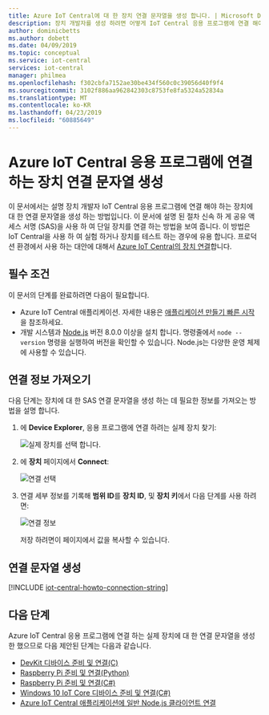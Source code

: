 ```yaml
---
title: Azure IoT Central에 대 한 장치 연결 문자열을 생성 합니다. | Microsoft Docs
description: 장치 개발자를 생성 하려면 어떻게 IoT Central 응용 프로그램에 연결 해야 하는 장치에 대 한 연결 문자열을?
author: dominicbetts
ms.author: dobett
ms.date: 04/09/2019
ms.topic: conceptual
ms.service: iot-central
services: iot-central
manager: philmea
ms.openlocfilehash: f302cbfa7152ae30be434f560c0c39056d40f9f4
ms.sourcegitcommit: 3102f886aa962842303c8753fe8fa5324a52834a
ms.translationtype: MT
ms.contentlocale: ko-KR
ms.lasthandoff: 04/23/2019
ms.locfileid: "60885649"
---
```

# <a name="generate-a-device-connection-string-to-connect-to-an-azure-iot-central-application"></a>Azure IoT Central 응용 프로그램에 연결 하는 장치 연결 문자열 생성

이 문서에서는 설명 장치 개발자 IoT Central 응용 프로그램에 연결 해야 하는 장치에 대 한 연결 문자열을 생성 하는 방법입니다. 이 문서에 설명 된 절차 신속 하 게 공유 액세스 서명 (SAS)을 사용 하 여 단일 장치를 연결 하는 방법을 보여 줍니다. 이 방법은 IoT Central을 사용 하 여 실험 하거나 장치를 테스트 하는 경우에 유용 합니다. 프로덕션 환경에서 사용 하는 대안에 대해서 [Azure IoT Central의 장치 연결](concepts-connectivity.md)합니다.

## <a name="prerequisites"></a>필수 조건

이 문서의 단계를 완료하려면 다음이 필요합니다.

- Azure IoT Central 애플리케이션. 자세한 내용은 [애플리케이션 만들기 빠른 시작](quick-deploy-iot-central.md)을 참조하세요.
- 개발 시스템과 [Node.js](https://nodejs.org/) 버전 8.0.0 이상을 설치 합니다. 명령줄에서 `node --version` 명령을 실행하여 버전을 확인할 수 있습니다. Node.js는 다양한 운영 체제에 사용할 수 있습니다.

## <a name="get-connection-information"></a>연결 정보 가져오기

다음 단계는 장치에 대 한 SAS 연결 문자열을 생성 하는 데 필요한 정보를 가져오는 방법을 설명 합니다.

1. 에 **Device Explorer**, 응용 프로그램에 연결 하려는 실제 장치 찾기:

    ![실제 장치를 선택 합니다.](media/howto-generate-connection-string/real-devices.png)

1. 에 **장치** 페이지에서 **Connect**:

    ![연결 선택](media/howto-generate-connection-string/connect.png)

1. 연결 세부 정보를 기록해 **범위 ID**를 **장치 ID**, 및 **장치 키**에서 다음 단계를 사용 하려면:

    ![연결 정보](media/howto-generate-connection-string/device-connect.png)

    저장 하려면이 페이지에서 값을 복사할 수 있습니다.

## <a name="generate-the-connection-string"></a>연결 문자열 생성

[!INCLUDE [iot-central-howto-connection-string](../../includes/iot-central-howto-connection-string.md)]

## <a name="next-steps"></a>다음 단계

Azure IoT Central 응용 프로그램에 연결 하는 실제 장치에 대 한 연결 문자열을 생성 한 했으므로 다음 제안된 단계는 다음과 같습니다.

* [DevKit 디바이스 준비 및 연결(C)](howto-connect-devkit.md)
* [Raspberry Pi 준비 및 연결(Python)](howto-connect-raspberry-pi-python.md)
* [Raspberry Pi 준비 및 연결(C#)](howto-connect-raspberry-pi-csharp.md)
* [Windows 10 IoT Core 디바이스 준비 및 연결(C#)](howto-connect-windowsiotcore.md)
* [Azure IoT Central 애플리케이션에 일반 Node.js 클라이언트 연결](howto-connect-nodejs.md)